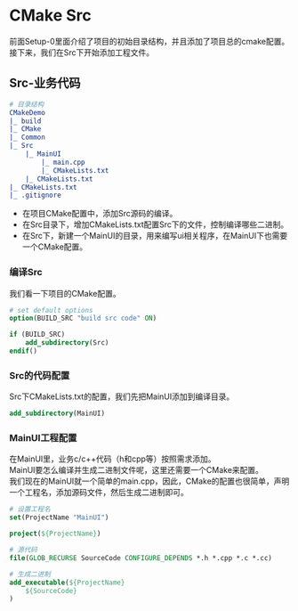# CMake Src
前面Setup-0里面介绍了项目的初始目录结构，并且添加了项目总的cmake配置。  
接下来，我们在Src下开始添加工程文件。

## Src-业务代码
```CMake
# 目录结构
CMakeDemo
|_ build
|_ CMake
|_ Common
|_ Src
    |_ MainUI
        |_ main.cpp
        |_ CMakeLists.txt
    |_ CMakeLists.txt
|_ CMakeLists.txt
|_ .gitignore
```
* 在项目CMake配置中，添加Src源码的编译。
* 在Src目录下，增加CMakeLists.txt配置Src下的文件，控制编译哪些二进制。
* 在Src下，新建一个MainUI的目录，用来编写ui相关程序，在MainUI下也需要一个CMake配置。

### 编译Src
我们看一下项目的CMake配置。
```cmake
# set default options
option(BUILD_SRC "build src code" ON)

if (BUILD_SRC)
    add_subdirectory(Src)
endif()
```

### Src的代码配置
Src下CMakeLists.txt的配置，我们先把MainUI添加到编译目录。
```cmake
add_subdirectory(MainUI)
```

### MainUI工程配置
在MainUI里，业务c/c++代码（h和cpp等）按照需求添加。  
MainUI要怎么编译并生成二进制文件呢，这里还需要一个CMake来配置。  
我们现在的MainUI就一个简单的main.cpp，因此，CMake的配置也很简单，声明一个工程名，添加源码文件，然后生成二进制即可。
```cmake
# 设置工程名
set(ProjectName "MainUI")

project(${ProjectName})

# 源代码
file(GLOB_RECURSE SourceCode CONFIGURE_DEPENDS *.h *.cpp *.c *.cc)

# 生成二进制
add_executable(${ProjectName}
    ${SourceCode}
)
```
